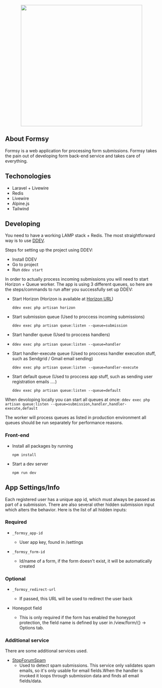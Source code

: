 <p align="center"><a href="https://github.com/nkoporec/formsy" target="_blank"><img src="https://i.ibb.co/Q8BbYZX/default.png" width="400"></a></p>

## About Formsy

Formsy is a web application for processing form submissions. Formsy takes the pain out of developing form back-end service and takes care of everything.

## Techonologies
 - Laravel + Livewire
 - Redis
 - Livewire
 - Alpine.js
 - Tailwind
 
## Developing

You need to have a working LAMP stack + Redis. The most straightforward way is to use [DDEV](https://github.com/drud/ddev).

Steps for setting up the project using DDEV:
 - Install DDEV
 - Go to project
 - Run `ddev start`
 
 In order to actually process incoming submissions you will need to start Horizon + Queue worker. The app is using 3 different queues, so here are the steps/commands to run after you successfully set up DDEV:
  - Start Horizon (Horizon is available at [Horizon URL](https://horizon.formsy.ddev.site))
  
    ```
    ddev exec php artisan horizon
    ```
    
  - Start submission queue (Used to proccess incoming submissions)
  
    ```
    ddev exec php artisan queue:listen --queue=submission
    ```
    
  - Start handler queue (Used to proccess handlers)
  -
    ```
    ddev exec php artisan queue:listen --queue=handler
    ```

  - Start handler-execute queue (Used to proccess handler execution stuff, such as Sendgrid / Gmail email sending)
    ```
    ddev exec php artisan queue:listen --queue=handler-execute
    ```


  - Start default queue (Used to proccess app stuff, such as sending user registration emails ....)
    ```
    ddev exec php artisan queue:listen --queue=default
    ```


When devoloping locally you can start all queues at once:
    ```
    ddev exec php artisan queue:listen --queue=submission,handler,handler-execute,default
    ```

The worker will process queues as listed in production environment all queues should be run separately for performance reasons.

### Front-end

- Install all packages by running

    ```npm install```

- Start a dev server

    ```npm run dev```


## App Settings/Info

Each registered user has a unique app id, which must always be passed as part of a submission. There are also several other hidden submission input which alters the behavior.
Here is the list of all hidden inputs:
### Required
 - `_formsy_app-id`
    - User app key, found in /settings
    
 - `_formsy_form-id`
    - Id/name of a form, if the form doesn't exist, it will be automatically created
 
### Optional
 - `_formsy_redirect-url`
    - If passed, this URL will be used to redirect the user back
    
 - Honeypot field
    - This is only required if the form has enabled the honeypot protection, the field name is defined by user in /view/form/{} -> Options tab.

### Additional service

There are some additional services used.
 - [StopForumSpam](https://stopforumspam.com)
    - Used to detect spam submissions. This service only validates spam emails, so it's only usable for email fields.When the handler is invoked it loops through submission data and finds all email fields/data.
